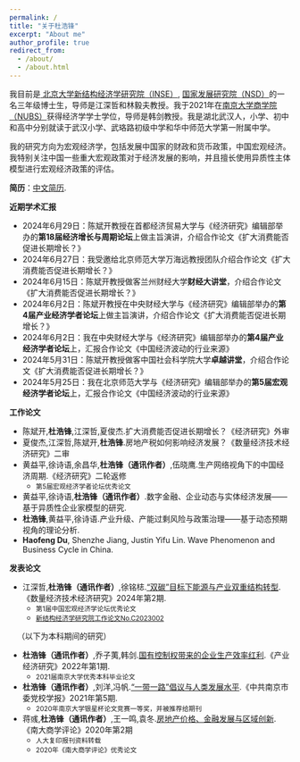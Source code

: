```yaml
---
permalink: /
title: "关于杜浩锋"
excerpt: "About me"
author_profile: true
redirect_from: 
  - /about/
  - /about.html
---
```

我目前是[ 北京大学新结构经济学研究院（INSE）](https://www.nse.pku.edu.cn/), [ 国家发展研究院（NSD）](https://nsd.pku.edu.cn/)的一名三年级博士生，导师是江深哲和林毅夫教授。我于2021年在[南京大学商学院（NUBS）](https://nubs.nju.edu.cn/)获得经济学学士学位，导师是韩剑教授。我是湖北武汉人，小学、初中和高中分别就读于武汉小学、武珞路初级中学和华中师范大学第一附属中学。

我的研究方向为宏观经济学，包括发展中国家的财政和货币政策，中国宏观经济。我特别关注中国一些重大宏观政策对于经济发展的影响，并且擅长使用异质性主体模型进行宏观经济政策的评估。

**简历**：[中文简历](../assets/杜浩锋中文简历.pdf).

**近期学术汇报**
+ 2024年6月29日：陈斌开教授在首都经济贸易大学与《经济研究》编辑部举办的**第18届经济增长与周期论坛**上做主旨演讲，介绍合作论文《扩大消费能否促进长期增长？》
+ 2024年6月27日：我受邀给北京师范大学万海远教授团队介绍合作论文《扩大消费能否促进长期增长？》
+ 2024年6月15日：陈斌开教授做客兰州财经大学**财经大讲堂**，介绍合作论文《扩大消费能否促进长期增长？》
+ 2024年6月2日：陈斌开教授在中央财经大学与《经济研究》编辑部举办的**第4届产业经济学者论坛**上做主旨演讲，介绍合作论文《扩大消费能否促进长期增长？》
+ 2024年6月2日：我在中央财经大学与《经济研究》编辑部举办的**第4届产业经济学者论坛**上，汇报合作论文《中国经济波动的行业来源》
+ 2024年5月31日：陈斌开教授做客中国社会科学院大学**卓越讲堂**，介绍合作论文《扩大消费能否促进长期增长？》
+ 2024年5月25日：我在北京师范大学与《经济研究》编辑部举办的**第5届宏观经济学者论坛**上，汇报合作论文《中国经济波动的行业来源》

**工作论文**
+ 陈斌开,**杜浩锋**,江深哲,夏俊杰.扩大消费能否促进长期增长？《经济研究》外审
+ 夏俊杰,江深哲,陈斌开,**杜浩锋**.房地产税如何影响经济发展？《数量经济技术经济研究》二审
+ 黄益平,徐诗语,余昌华,**杜浩锋（通讯作者）**,伍晓鹰.生产网络视角下的中国经济周期.《经济研究》二轮返修
  - <small>第5届宏观经济学者论坛优秀论文</small>
+ 黄益平,徐诗语,**杜浩锋（通讯作者）**.数字金融、企业动态与实体经济发展——基于异质性企业家模型的研究.
+ **杜浩锋**,黄益平,徐诗语.产业升级、产能过剩风险与政策治理——基于动态预期视角的理论分析.
+ **Haofeng Du**, Shenzhe Jiang, Justin Yifu Lin. Wave Phenomenon and Business Cycle in China.

**发表论文**
+ 江深哲,**杜浩锋（通讯作者）**,徐铭梽.[“双碳”目标下能源与产业双重结构转型](https://kns.cnki.net/kcms2/article/abstract?v=smPsKIJgVaB1F1fM5H7dt2ATU92NbJrO87ZrmguJwbc0d79glLvbTbBjzkF0taieteanYOGBH53Z2_-4ErPwkMl5mTkHWcrzZwok8zQjDMusjBmhPzU2OilLLfpFDvawW2_Tgtdy0kU=&uniplatform=NZKPT&language=CHS).《数量经济技术经济研究》2024年第2期.
  - <small>第1届中国宏观经济学论坛优秀论文</small>
  - <small>[新结构经济学研究院工作论文No.C2023002](https://www.nse.pku.edu.cn/xzyj/gzlw/gzlw2/533823.htm)</small>

&emsp;（以下为本科期间的研究）

+ **杜浩锋（通讯作者）**,乔子荑,韩剑.[国有控制权带来的企业生产效率红利](https://kns.cnki.net/kcms2/article/abstract?v=SDjqx_HoHgvXI0Bo8uJl3ZtwSimsbymiMqItI5blDKIsl2dJ03VCX3KPJeV0COicUUpSVbYmE3jEPc-hn6hEslPKqemBLpzQ8fOk4fGvoiCo4_ENleVxAGMLmq7t-RefD9GSY2uM48Cr7Hv_3UbwrA==&uniplatform=NZKPT&language=CHS).《产业经济研究》2022年第1期.
  - <small>2021届南京大学优秀本科毕业论文</small>
+ **杜浩锋（通讯作者）**,刘洋,冯帆.[“一带一路”倡议与人类发展水平](https://kns.cnki.net/kcms2/article/abstract?v=SDjqx_HoHgsLRSLpiEuz5eHYFSVrCspl-7ripTV7lpJfb32zwP1T_Jar_MgbFJcrPffHW5tYwv3Xnk-YcJvuF1Wpv8Mder0ju3bGCkq884B7BA5_4_Qs7VRj9McixC63OSzNhnuWZu5FUCQxeMVRKg==&uniplatform=NZKPT&language=CHS).《中共南京市委党校学报》2021年第5期.
  - <small>2020年南京大学银星杯论文竞赛一等奖，并被推荐给期刊</small>
+ 蒋彧,**杜浩锋（通讯作者）**,王一鸣,袁冬.[房地产价格、金融发展与区域创新](https://kns.cnki.net/kcms2/article/abstract?v=SDjqx_HoHgv3Lr_QkgU5WdvetHNW4SqGSBoKtz4UfxGoczz5aIpDPnOEfokeWZifxQrAGU0YA_Toxq_5Yefe0wo9fS_0DSyvxyffI0UmCsJeZQ_ggL5GDqunAk7w8w4ExDgTHzLxjp8=&uniplatform=NZKPT&language=CHS).《南大商学评论》2020年第2期
  - <small>人大复印报刊资料转载</small>
  - <small>2020年《南大商学评论》优秀论文</small>
